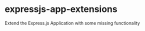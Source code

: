 expressjs-app-extensions
========================

Extend the Express.js Application with some missing functionality